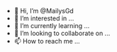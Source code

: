 - 👋 Hi, I’m @MailysGd
- 👀 I’m interested in ...
- 🌱 I’m currently learning ...
- 💞️ I’m looking to collaborate on ...
- 📫 How to reach me ...

<!---
MailysGd/MailysGd is a ✨ special ✨ repository because its `readme.md` (this file) appears on your GitHub profile.
You can click the Preview link to take a look at your changes.
--->
